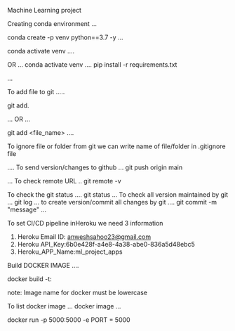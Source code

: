 Machine Learning project





Creating conda environment
...

conda create -p venv python==3.7 -y
...

conda activate venv
....

OR
...
conda activate venv
....
pip install -r requirements.txt

...

To add file to git
.....

git add.

...
OR
...

git add <file_name>
....

To ignore file or folder from git we can write name of file/folder in .gitignore file

....
To send version/changes to github
...
git push origin main

...
To check remote URL
..
git remote -v



To check the git status
....
git status
...
To check all version maintained by git
...
git log
...
to create version/commit all changes by git
....
git commit -m "message"
...



To set CI/CD pipeline inHeroku we need 3 information

1. Heroku Email ID: anweshsahoo23@gmail.com
2. Heroku API_Key:6b0e428f-a4e8-4a38-abe0-836a5d48ebc5
3. Heroku_APP_Name:ml_project_apps


Build DOCKER IMAGE
....

docker build -t<image name>:<tagname>


note: Image name for docker must be lowercase


To list docker image
...
docker image
...

docker run -p 5000:5000 -e PORT = 5000